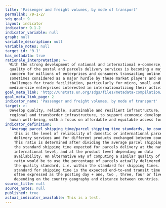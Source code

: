 ```yaml
---
title: 'Passenger and freight volumes, by mode of transport'
permalink: /9-1-2/
sdg_goal: 9
layout: indicator
indicator: 9.1.2
indicator_variable: null
graph: null
variable_description: null
variable_notes: null
target_id: '9.1'
has_metadata: true
rationale_interpretation: >-
  With the strong development of national and international e-commerce, the
  quality of the postal and parcels delivery services is becoming a major
  concern for millions of enterprises and consumers transacting online. It is
  sometimes considered as a major hurdle by these market players and one of the
  challenges for trade facilitation, particularly for micro, small and
  medium-size enterprises interested in internationalizing their activities.
goal_meta_link: 'http://unstats.un.org/sdgs/files/metadata-compilation/Metadata-Goal-9.pdf'
goal_meta_link_page: 2
indicator_name: 'Passenger and freight volumes, by mode of transport'
target: >-
  Develop quality, reliable, sustainable and resilient infrastructure, including
  regional and transborder infrastructure, to support economic development and
  human well-being, with a focus on affordable and equitable access for all.
indicator_definition:
  'Average parcel shipping time/parcel shipping time standards, by country, both for domestic and international parcel services, and by product': >-
    this is the level of reliability of domestic or international parcel
    delivery services and for different products exchanged between countries.
    This ratio is determined after dividing the average parcel shipping time by
    the standard shipping time expected for parcels delivery at the national or
    international level, and at the product level depending on data
    availability. An alternative way of computing a similar quality of service
    ratio would be to use the percentage of parcels actually delivered within
    the quality standard, i.e. within the standard for shipping times. The
    standard for shipping time is the expected end-to-end transit time and is
    often expressed as the posting day + one, two , three, four or five days
    depending on the country geography and distance between countries.
source_title: null
source_notes: null
published: true
actual_indicator_available: This is a test.
---
```

